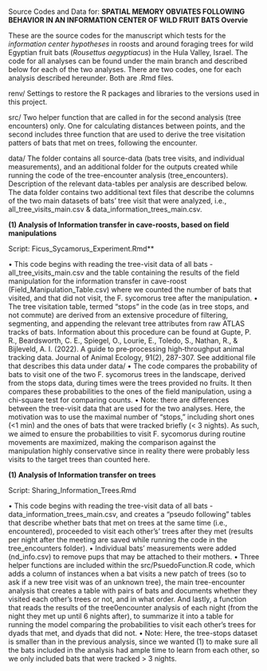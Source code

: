 Source Codes and Data for:
**SPATIAL MEMORY OBVIATES FOLLOWING BEHAVIOR IN AN INFORMATION CENTER OF WILD FRUIT BATS
Overvie**

These are the source codes for the manuscript which tests for the _information center hypotheses_ in roosts and around foraging trees for wild Egyptian fruit bats (_Rousettus aegyptiacus_) in the Hula Valley, Israel. 
The code for all analyses can be found under the main branch and described below for each of the two analyses. 
There are two codes, one for each analysis described hereunder. Both are .Rmd files. 

renv/
Settings to restore the R packages and libraries to the versions used in this project.

src/
Two helper function that are called in for the second analysis (tree encounters) only.
One for calculating distances between points, and the second includes three function that are used to derive the tree visitation patters of bats that met on trees, following the encounter. 

data/
The folder contains all source-data (bats tree visits, and individual measurements), and an additional folder for the outputs created while running the code of the tree-encounter analysis (tree_encounters). Description of the relevant data-tables per analysis are described below. The data folder contains two additional text files that describe the columns of the two main datasets of bats’ tree visit that were analyzed, i.e., all_tree_visits_main.csv & data_information_trees_main.csv. 

**(1) Analysis of Information transfer in cave-roosts, based on field manipulations**

Script: Ficus_Sycamorus_Experiment.Rmd**

•	This code begins with reading the tree-visit data of all bats - all_tree_visits_main.csv and the table containing the results of the field manipulation for the information transfer in cave-roost (Field_Manipulation_Table.csv) where we counted the number of bats that visited, and that did not visit, the F. sycomorus tree after the manipulation.
•	The tree visitation table, termed “stops” in the code (as in tree stops, and not commute) are derived from an extensive procedure of filtering, segmenting, and appending the relevant tree attributes from raw ATLAS tracks of bats. Information about this procedure can be found at Gupte, P. R., Beardsworth, C. E., Spiegel, O., Lourie, E., Toledo, S., Nathan, R., & Bijleveld, A. I. (2022). A guide to pre‐processing high‐throughput animal tracking data. Journal of Animal Ecology, 91(2), 287-307. See additional file that describes this data under data/
•	The code compares the probability of bats to visit one of the two F. sycomorus trees in the landscape, derived from the stops data, during times were the trees provided no fruits. It then compares these probabilities to the ones of the field manipulation, using a chi-square test for comparing counts.
•	Note: there are differences between the tree-visit data that are used for the two analyses. Here, the motivation was to use the maximal number of “stops,” including short ones (<1 min) and the ones of bats that were tracked briefly (< 3 nights). As such, we aimed to ensure the probabilities to visit F. sycomorus during routine movements are maximized, making the comparison against the manipulation highly conservative since in reality there were probably less visits to the target trees than counted here.  

**(1) Analysis of Information transfer on trees** 

Script: Sharing_Information_Trees.Rmd

•	This code begins with reading the tree-visit data of all bats - data_information_trees_main.csv, and creates a “pseudo following” tables that describe whether bats that met on trees at the same time (i.e., encountered), proceeded to visit each other’s’ trees after they met (results per night after the meeting are saved while running the code in the tree_encounters folder). 
•	Individual bats’ measurements were added (nd_info.csv) to remove pups that may be attached to their mothers. 
•	Three helper functions are included within the src/PsuedoFunction.R code, which adds a column of instances when a bat visits a new patch of trees (so to ask if a new tree visit was of an unknown tree), the main tree-encounter analysis that creates a table with pairs of bats and documents whether they visited each other’s trees or not, and in what order. And lastly, a function that reads the results of the tree0encounter analysis of each night (from the night they met up until 6 nights after), to summarize it into a table for running the model comparing the probabilities to visit each other’s trees for dyads that met, and dyads that did not. 
•	Note: Here, the tree-stops dataset is smaller than in the previous analysis, since we wanted (1) to make sure all the bats included in the analysis had ample time to learn from each other, so we only included bats that were tracked > 3 nights. 

